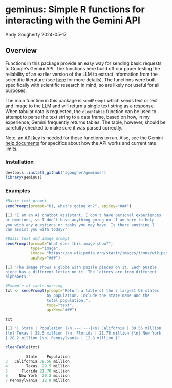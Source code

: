 geminus: Simple R functions for interacting with the Gemini API
================
Andy Gougherty
2024-05-17

## Overview

Functions in this package provide an easy way for sending basic requests
to Google’s Gemini API. The functions here build off our paper testing
the reliability of an earlier version of the LLM to extract information
from the scientific literature (see
[here](https://doi.org/10.1038/s44185-024-00043-9) for more details).
The functions were built specifically with scientific research in mind,
so are likely not useful for all purposes.

The main function in this package is `sendPrompt` which sends text or
text and image to the LLM and will return a single text string as a
response. When tabular data is requested, the `cleanTable` function can
be used to attempt to parse the text string to a data frame, based on
how, in my experience, Gemini frequently returns tables. The table,
however, should be carefully checked to make sure it was parsed
correctly.

Note, an [API key](https://ai.google.dev/gemini-api/docs/api-key) is
needed for these functions to run. Also, see the Gemini [help
documents](https://ai.google.dev/gemini-api/docs/api-overview) for
specifics about how the API works and current rate limits.

### Installation

``` r
devtools::install_github("agougher/geminus")
library(geminus)
```

### Examples

``` r
#Basic text prompt
sendPrompt(prompt="Hi, what's going on?", apiKey="###")

[1] "I am an AI chatbot assistant, I don't have personal experiences
or emotions, so I don't have anything going on. I am here to help
you with any questions or tasks you may have. Is there anything I
can assist you with today?"
```

``` r
#Basic text and image prompt
sendPrompt(prompt="What does this image show?", 
           type="image", 
           image= "https://en.wikipedia.org/static/images/icons/wikipedia.png", 
           apiKey="###")

[1] "The image shows a globe with puzzle pieces on it. Each puzzle
piece has a different letter on it. The letters are from different
alphabets."
```

``` r
#Example of table parsing
txt <- sendPrompt(prompt="Return a table of the 5 largest US states
                  by population. Include the state name and the
                  total population.", 
                  type="text", 
                  apiKey="###")

txt

[1] "| State | Population |\n|---|---|\n| California | 39.56 million
|\n| Texas | 29.5 million |\n| Florida | 21.78 million |\n| New York
| 20.2 million |\n| Pennsylvania | 12.8 million |"

cleanTable(txt)

         State    Population
3   California 39.56 million
4        Texas  29.5 million
5      Florida 21.78 million
6     New York  20.2 million
7 Pennsylvania  12.8 million
```

